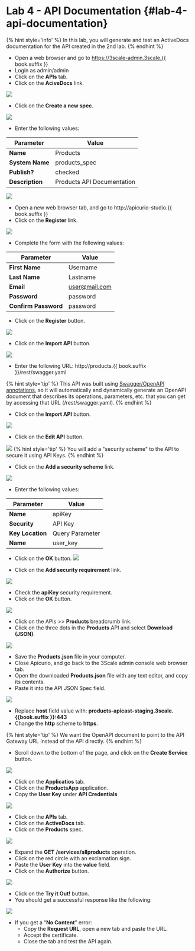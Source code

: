 # Lab 4 - API Documentation {#lab-4-api-documentation}

{% hint style='info' %}
In this lab, you will generate and test an ActiveDocs documentation for the API created in the 2nd lab.
{% endhint %}

*  Open a web browser and go to https://3scale-admin.3scale.{{ book.suffix }}
*  Login as admin/admin
*  Click on the **APIs** tab.
*  Click on the **AciveDocs** link.

![](images/image31.png)

*  Click on the **Create a new spec**.

![](images/image102.png)

*  Enter the following values:

| Parameter | Value |
| --- | --- |
| **Name** | Products |
| **System Name** | products_spec |
| **Publish?** | checked |
| **Description** | Products API Documentation |

![](images/image75.png)

* Open a new web browser tab, and go to http://apicurio-studio.{{ book.suffix }}
* Click on the **Register** link.

![](assets/Selection_325.png)
* Complete the form with the following values:

| Parameter | Value |
| --- | --- |
| **First Name** | Username |
| **Last Name** | Lastname |
| **Email** | user@mail.com |
| **Password** | password |
| **Confirm Password** | password |

* Click on the **Register** button.

![](assets/Selection_326.png)

* Click on the **Import API** button.

![](assets/Selection_342.png)

* Enter the following URL:  http://products.{{ book.suffix }}/rest/swagger.yaml

{% hint style='tip' %}
This API was built using [Swagger/OpenAPI annotations](https://github.com/swagger-api/swagger-core/wiki/annotations), so it will automatically and dynamically generate an OpenAPI document that describes its operations, parameters, etc. that you can get by accessing that URL (/rest/swagger.yaml).
{% endhint %}


* Click on the **Import API** button.

![](assets/Selection_328.png)

* Click on the **Edit API** button.

![](assets/Selection_329.png)
{% hint style='tip' %}
You will add a "security scheme" to the API to secure it using API Keys.
{% endhint %}

* Click on the **Add a security scheme** link.

![](assets/Selection_330.png)

* Enter the following values:

| Parameter | Value |
| -- | -- |
| **Name** | apiKey |
| **Security** | API Key |
| **Key Location** | Query Parameter |
| **Name** | user_key |


* Click on the **OK** button.
![](assets/Selection_331.png)

* Click on the **Add security requirement** link.

![](assets/Selection_332.png)

* Check the **apiKey** security requirement.
* Click on the **OK** button.

![](assets/Selection_333.png)

* Click on the APIs >> **Products** breadcrumb link.
* Click on the three dots in the **Products** API and select **Download (JSON)**.

![](assets/Selection_334.png)

* Save the **Products.json** file in your computer.
* Close Apicurio, and go back to the 3Scale admin console web browser tab.
* Open the downloaded **Products.json** file with any text editor, and copy its contents.
* Paste it into the API JSON Spec field.

![](assets/Selection_335.png)

* Replace **host** field value with: **products-apicast-staging.3scale.{{book.suffix }}:443**
* Change the **http** scheme to **https**.

{% hint style='tip' %}
We want the OpenAPI document to point to the API Gateway URL instead of the API directly.
{% endhint %}



* Scroll down to the bottom of the page, and click on the **Create Service** button.

![](assets/Selection_336.png)

* Click on the **Applicatios** tab.
* Click on the **ProductsApp** application.
* Copy the **User Key** under **API Credentials**

![](assets/Selection_337.png)

* Click on the **APIs** tab.
* Click on the **ActiveDocs** tab.
* Click on the **Products** spec.

![](assets/Selection_338.png)

* Expand the **GET** **/services/allproducts** operation.
* Click on the red circle with an exclamation sign.
* Paste the **User Key** into the **value** field.
* Click on the **Authorize** button.

![](assets/Selection_339.png)
* Click on the **Try it Out!** button.
* You should get a successful response like the following:

![](images/image74.png)

* If you get a “**No Content**” error:
   * Copy the **Request URL**, open a new tab and paste the URL.
   * Accept the certificate.
   * Close the tab and test the API again.